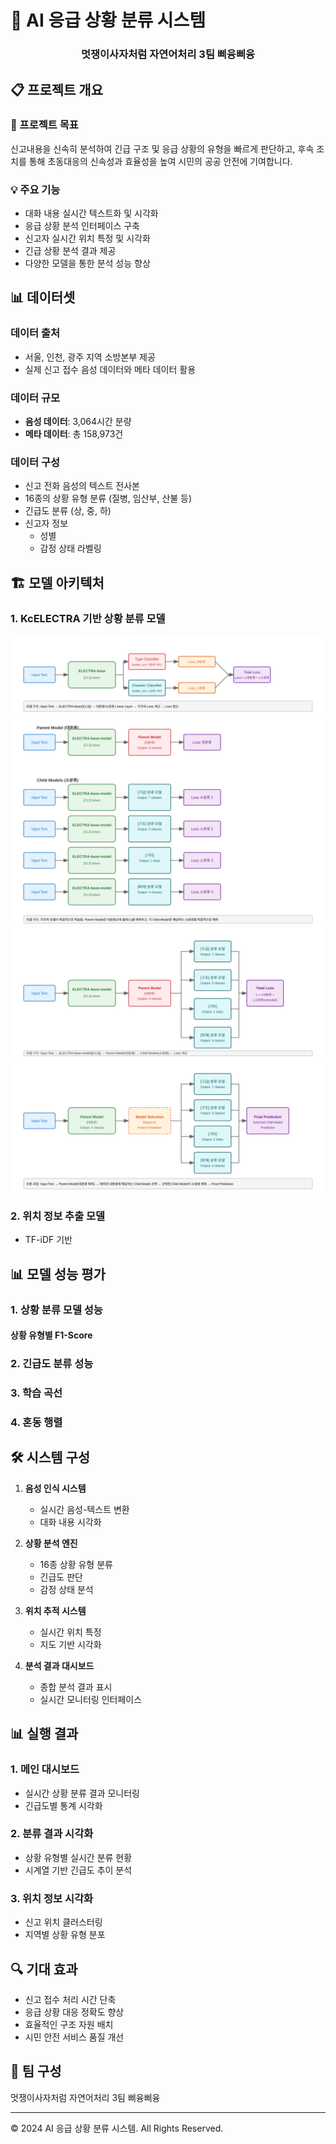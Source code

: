 # 🚨 AI 응급 상황 분류 시스템

<div align="center">
  <h3>멋쟁이사자처럼 자연어처리 3팀 삐융삐융</h3>
</div>

## 📋 프로젝트 개요

### 🎯 프로젝트 목표
신고내용을 신속히 분석하여 긴급 구조 및 응급 상황의 유형을 빠르게 판단하고, 후속 조치를 통해 초동대응의 신속성과 효율성을 높여 시민의 공공 안전에 기여합니다.

### 💡 주요 기능
- 대화 내용 실시간 텍스트화 및 시각화
- 응급 상황 분석 인터페이스 구축
- 신고자 실시간 위치 특정 및 시각화
- 긴급 상황 분석 결과 제공
- 다양한 모델을 통한 분석 성능 향상

## 📊 데이터셋

### 데이터 출처
- 서울, 인천, 광주 지역 소방본부 제공
- 실제 신고 접수 음성 데이터와 메타 데이터 활용

### 데이터 규모
- **음성 데이터**: 3,064시간 분량
- **메타 데이터**: 총 158,973건

### 데이터 구성
- 신고 전화 음성의 텍스트 전사본
- 16종의 상황 유형 분류 (질병, 임산부, 산불 등)
- 긴급도 분류 (상, 중, 하)
- 신고자 정보
  - 성별
  - 감정 상태 라벨링

## 🏗️ 모델 아키텍처

### 1. KcELECTRA 기반 상황 분류 모델
![분류모델](/images/horizontal-multitask-electra.svg)
![분류모델](/images/separate-models.svg)
![분류모델](/images/hierarchical-model.svg)
![분류모델](/images/inference-flow.svg)

### 2. 위치 정보 추출 모델
- TF-iDF 기반

## 📊 모델 성능 평가

### 1. 상황 분류 모델 성능

#### 상황 유형별 F1-Score

### 2. 긴급도 분류 성능

### 3. 학습 곡선

### 4. 혼동 행렬

## 🛠️ 시스템 구성

1. **음성 인식 시스템**
   - 실시간 음성-텍스트 변환
   - 대화 내용 시각화

2. **상황 분석 엔진**
   - 16종 상황 유형 분류
   - 긴급도 판단
   - 감정 상태 분석

3. **위치 추적 시스템**
   - 실시간 위치 특정
   - 지도 기반 시각화

4. **분석 결과 대시보드**
   - 종합 분석 결과 표시
   - 실시간 모니터링 인터페이스

## 📊 실행 결과

### 1. 메인 대시보드
- 실시간 상황 분류 결과 모니터링
- 긴급도별 통계 시각화

### 2. 분류 결과 시각화
- 상황 유형별 실시간 분류 현황
- 시계열 기반 긴급도 추이 분석

### 3. 위치 정보 시각화
- 신고 위치 클러스터링
- 지역별 상황 유형 분포

## 🔍 기대 효과

- 신고 접수 처리 시간 단축
- 응급 상황 대응 정확도 향상
- 효율적인 구조 자원 배치
- 시민 안전 서비스 품질 개선

## 👥 팀 구성
멋쟁이사자처럼 자연어처리 3팀 삐융삐융

---

© 2024 AI 응급 상황 분류 시스템. All Rights Reserved.
